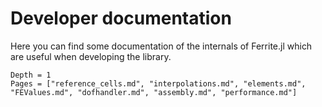 # Developer documentation

Here you can find some documentation of the internals of Ferrite.jl which are useful when
developing the library.

```@contents
Depth = 1
Pages = ["reference_cells.md", "interpolations.md", "elements.md", "FEValues.md", "dofhandler.md", "assembly.md", "performance.md"]
```
